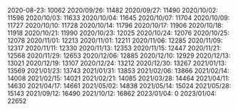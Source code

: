 2020-08-23: 10062
2020/09/26: 11482
2020/09/27: 11490
2020/10/02: 11596
2020/10/03: 11633
2020/10/04: 11645
2020/10/07: 11704
2020/10/09: 11727
2020/10/10: 11728
2020/10/14: 11796
2020/10/17: 11906
2020/10/18: 11918
2020/10/21: 11990
2020/10/23: 12025
2020/10/24: 12076
2020/10/25: 12078
2020/11/01: 12213
2020/11/01: 12211
2020/11/06: 12285
2020/11/09: 12317
2020/11/11: 12330
2020/11/13: 12353
2020/11/15: 12447
2020/11/21: 12568
2020/11/29: 12653
2020/12/06: 12885
2020/12/10: 12929
2020/12/13: 13021
2020/12/19: 13107
2020/12/24: 13212
2020/12/30: 13267
2021/01/13: 13569
2021/01/23: 13743
2021/01/31: 13853
2021/02/06: 13866
2021/02/14: 14008
2021/02/15: 14021
2021/02/21: 14085
2021/03/28: 14464
2021/04/11: 14630
2021/04/17: 14661
2021/05/02: 14838
2021/05/14: 15024
2021/05/28: 15143
2021/09/12: 16490
2021/10/12: 16862
2023/01/04: 0
2023/01/04: 22652
